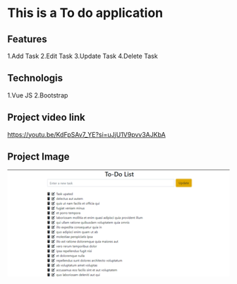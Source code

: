 # This is a To do application

## Features
1.Add Task
2.Edit Task
3.Update Task
4.Delete Task 

## Technologis
1.Vue JS
2.Bootstrap

## Project video link
https://youtu.be/KdFpSAv7_YE?si=uJjU1V9pvv3AJKbA

## Project Image
![alt text](image.png)